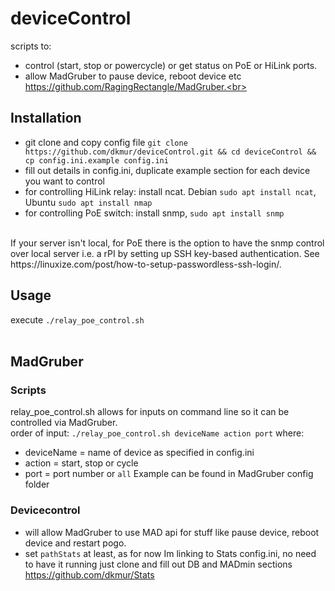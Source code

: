# deviceControl

scripts to:
- control (start, stop or powercycle) or get status on PoE or HiLink ports.<br>
- allow MadGruber to pause device, reboot device etc https://github.com/RagingRectangle/MadGruber.<br>

## Installation
- git clone and copy config file `git clone https://github.com/dkmur/deviceControl.git && cd deviceControl && cp config.ini.example config.ini`<br>
- fill out details in config.ini, duplicate example section for each device you want to control<br>
- for controlling HiLink relay: install ncat. Debian `sudo apt install ncat`, Ubuntu `sudo apt install nmap`<br>
- for controlling PoE switch: install snmp, `sudo apt install snmp`<br>
<br>
If your server isn't local, for PoE there is the option to have the snmp control over local server i.e. a rPI by setting up SSH key-based authentication. See https://linuxize.com/post/how-to-setup-passwordless-ssh-login/.<br>

## Usage
execute `./relay_poe_control.sh`<br>
<br>
## MadGruber
### Scripts
relay_poe_control.sh allows for inputs on command line so it can be controlled via MadGruber.<br>
order of input: `./relay_poe_control.sh deviceName action port` where:<br>
- deviceName = name of device as specified in config.ini
- action = start, stop or cycle
- port = port number or `all`
Example can be found in MadGruber config folder

### Devicecontrol
- will allow MadGruber to use MAD api for stuff like pause device, reboot device and restart pogo.
- set `pathStats` at least, as for now Im linking to Stats config.ini, no need to have it running just clone and fill out DB and MADmin sections https://github.com/dkmur/Stats
